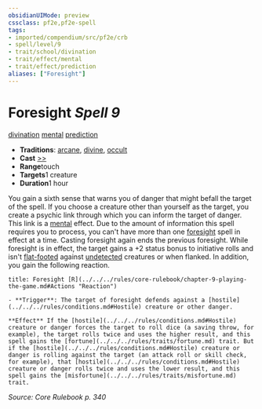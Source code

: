 ```yaml
---
obsidianUIMode: preview
cssclass: pf2e,pf2e-spell
tags:
- imported/compendium/src/pf2e/crb
- spell/level/9
- trait/school/divination
- trait/effect/mental
- trait/effect/prediction
aliases: ["Foresight"]
---
```

# Foresight *Spell 9*   
[divination](divination.md)  [mental](mental.md)  [prediction](prediction.md)  

- **Traditions**: [arcane](arcane.md), [divine](divine.md), [occult](occult.md)
- **Cast** [>>](chapter-9-playing-the-game.md#Actions "Two-Action") 
- **Range**touch
- **Targets**1 creature
- **Duration**1 hour

You gain a sixth sense that warns you of danger that might befall the target of the spell. If you choose a creature other than yourself as the target, you create a psychic link through which you can inform the target of danger. This link is a [mental](mental.md) effect. Due to the amount of information this spell requires you to process, you can't have more than one [foresight](../../../..//TTRPGShare-Pathfinder-2E-Vault/compendium/spells/foresight.md) spell in effect at a time. Casting foresight again ends the previous foresight. While foresight is in effect, the target gains a +2 status bonus to initiative rolls and isn't [flat-footed](conditions.md#Flat-footed) against [undetected](conditions.md#Undetected) creatures or when flanked. In addition, you gain the following reaction.

```ad-embed-ability
title: Foresight [R](../../../rules/core-rulebook/chapter-9-playing-the-game.md#Actions "Reaction")

- **Trigger**: The target of foresight defends against a [hostile](../../../rules/conditions.md#Hostile) creature or other danger.

**Effect** If the [hostile](../../../rules/conditions.md#Hostile) creature or danger forces the target to roll dice (a saving throw, for example), the target rolls twice and uses the higher result, and this spell gains the [fortune](../../../rules/traits/fortune.md) trait. But if the [hostile](../../../rules/conditions.md#Hostile) creature or danger is rolling against the target (an attack roll or skill check, for example), that [hostile](../../../rules/conditions.md#Hostile) creature or danger rolls twice and uses the lower result, and this spell gains the [misfortune](../../../rules/traits/misfortune.md) trait.
```

*Source: Core Rulebook p. 340*
